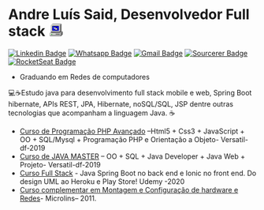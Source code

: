 # Andre Luís Said, Desenvolvedor Full stack <img src="https://github.com/TheDudeThatCode/TheDudeThatCode/blob/master/Assets/PC.gif" width="30px">

[![Linkedin Badge](https://img.shields.io/badge/-Linkedin-6633cc?style=flat-square&logo=Linkedin&logoColor=white&color=black&link=https://www.linkedin.com/in/andre-said-8519bb65/)](https://www.linkedin.com/in/andre-said-8519bb65)
[![Whatsapp Badge](https://img.shields.io/badge/-WhatsApp-6633cc?style=flat-square&logo=Whatsapp&logoColor=white&color=black&link=https://whats.link/saidandre)](https://whats.link/saidandre)
[![Gmail Badge](https://img.shields.io/badge/-Gmail-c14438?style=flat-square&logo=Gmail&logoColor=white&color=black&link=mailto:nicksaiddev@gmail.com)](mailto:nicksaiddev@gmail.com)
[![Sourcerer Badge](https://img.shields.io/badge/-Sourcerer.io-6633cc?style=flat-square&logo=appveyor&logoColor=white&color=black&link=https://sourcerer.io/andresaid)](https://sourcerer.io/andresaid)
[![RocketSeat Badge](https://img.shields.io/badge/-RocketSeat-6633cc?style=flat-square&logo=Polymer-Project&logoColor=white&color=black&link=https://app.rocketseat.com.br/me/andre-said-05081)](https://app.rocketseat.com.br/me/andre-said-05081)

* Graduando em Redes de computadores

💻☕Estudo java para desenvolvimento full stack mobile e web, Spring Boot hibernate, APIs REST, JPA, Hibernate, noSQL/SQL, JSP dentre outras tecnologias que acompanham a linguagem Java. ☕


* [Curso de Programação PHP Avançado](http://www.versatildf.com.br/conteudo_programatico/PHP_Basico_Avancado.pdf) –Html5 + Css3 + JavaScript + OO + SQL/Mysql + Programação PHP e Orientação a Objeto- Versatil-df-2019
* [Curso de JAVA MASTER](http://www.versatildf.com.br/conteudo_programatico/Master_Java.pdf) – OO + SQL + Java Developer + Java Web + Projeto- Versatil-df-2019
* [Curso Full Stack](https://www.udemy.com/course/spring-boot-ionic/) - Java Spring Boot no back end e Ionic no front end. Do design UML ao Heroku e Play Store! Udemy -2020
* [Curso complementar em Montagem e Configuração de hardware e Redes](https://www.microlins.com.br/cursos/informatica-e-tecnologia/montagem-e-manutencao-de-computadores#:~:text=Com%20este%20curso%20voc%C3%AA%20conhecer%C3%A1,de%20hardwares%20entre%20outros%20servi%C3%A7os)- Microlins– 2011.



